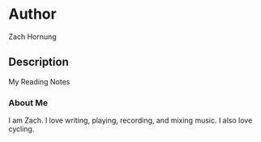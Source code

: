 # Author
Zach Hornung

## Description
My Reading Notes

### About Me
I am Zach. I love writing, playing, recording, and mixing music. I also love cycling.
